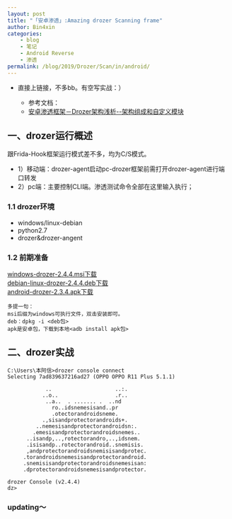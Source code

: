 ```yaml
---
layout: post
title: "「安卓渗透」:Amazing drozer Scanning frame"
author: Bin4xin
categories:
    - blog
    - 笔记
    - Android Reverse
    - 渗透
permalink: /blog/2019/Drozer/Scan/in/android/
---
```



* 直接上链接，不多bb。有空写实战：）

  - 参考文档：<br>
  - <a href="https://segmentfault.com/a/1190000003756601"> 安卓渗透框架－Drozer架构浅析--架构组成和自定义模块 </a>



## 一、drozer运行概述
跟Frida-Hook框架运行模式差不多，均为C/S模式。
- 1）移动端：drozer-agent启动pc-drozer框架前需打开drozer-agent进行端口转发
- 2）pc端：主要控制CLI端。渗透测试命令全部在这里输入执行；

### 1.1 drozer环境
- windows/linux-debian
- python2.7
- drozer&drozer-angent	

### 1.2 前期准备
<a href="https://github.com/mwrlabs/drozer/releases/download/2.4.4/drozer-2.4.4.win32.msi">windows-drozer-2.4.4.msi下载</a><br>
<a href="https://github.com/mwrlabs/drozer/releases/download/2.4.4/drozer_2.4.4.deb">debian-linux-drozer-2.4.4.deb下载</a><br>
<a href="https://github.com/mwrlabs/drozer/releases/download/2.3.4/drozer-agent-2.3.4.apk">android-drozer-2.3.4.apk下载</a><br>
```
多提一句：
msi后缀为windows可执行文件，双击安装即可。
deb：dpkg -i <deb包>
apk是安卓包，下载到本地<adb install apk包>
```




## 二、drozer实战
```
C:\Users\本阿信>drozer console connect
Selecting 7ad839637216ad27 (OPPO OPPO R11 Plus 5.1.1)

            ..                    ..:.
           ..o..                  .r..
            ..a..  . ....... .  ..nd
              ro..idsnemesisand..pr
              .otectorandroidsneme.
           .,sisandprotectorandroids+.
         ..nemesisandprotectorandroidsn:.
        .emesisandprotectorandroidsnemes..
      ..isandp,..,rotectorandro,..,idsnem.
      .isisandp..rotectorandroid..snemisis.
      ,andprotectorandroidsnemisisandprotec.
     .torandroidsnemesisandprotectorandroid.
     .snemisisandprotectorandroidsnemesisan:
     .dprotectorandroidsnemesisandprotector.

drozer Console (v2.4.4)
dz>
```

<h3>updating～</h3>

